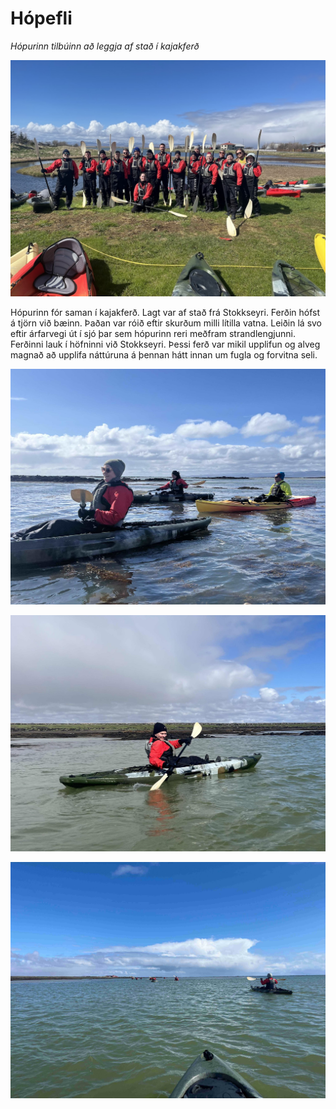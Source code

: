 # Hópefli

*Hópurinn tilbúinn að leggja af stað í kajakferð*

![Kajakferð](../../img/Hopefli/IMG_4361b.jpg)

Hópurinn fór saman í kajakferð. Lagt var af stað frá Stokkseyri. Ferðin hófst á tjörn við bæinn. Þaðan var róið eftir skurðum milli lítilla vatna. Leiðin lá svo eftir árfarvegi út í sjó þar sem hópurinn reri meðfram strandlengjunni. Ferðinni lauk í höfninni við Stokkseyri. Þessi ferð var mikil upplifun og alveg magnað að upplifa náttúruna á þennan hátt innan um fugla og forvitna seli.

![Kajakferð2](../../img/Hopefli/34E8A81B-8206-4855-B0CC-4E6EBC4008E5c.jpg)

![Kajakferð3](../../img/Hopefli/6AA157DB-D110-4048-951F-07F991FF1D94b.jpg)

![Kajakferð4](../../img/Hopefli/3D4AD8DC-D20D-4A0B-97CE-BA162A4CD577b.jpg)

